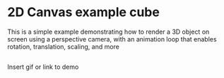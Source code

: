 
# 2D Canvas example cube 

This is a simple example demonstrating how to render a 3D object on screen using a perspective camera, with an animation loop that enables rotation, translation, scaling, and more


## 

Insert gif or link to demo

